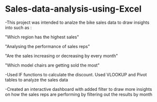 # Sales-data-analysis-using-Excel

-This project was intended to analze the bike sales data to draw insights into such as : 

"Which region has the highest sales"

"Analysing the performance of sales reps"

"Are the sales increasing or decreasing by every month"

"Which model chairs are getting sold the most"

-Used IF functions to calculate the discount. Used VLOOKUP and Pivot tables to analyze the sales data

-Created an interactive dashboard with added filter to draw more insights on how the sales reps are performing by filtering out the results by month
